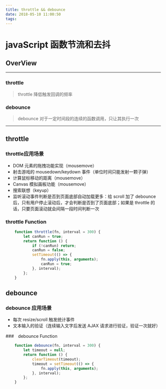 ```yaml
---
title: throttle && debounce
date: 2018-05-10 11:00:50
tags:
---
```


# javaScript 函数节流和去抖

## OverView
***
### throttle
> throttle 降低触发回调的频率
### debounce
> debounce 对于一定时间段的连续的函数调用，只让其执行一次

***

## throttle

### throttle应用场景
* DOM 元素的拖拽功能实现（mousemove）
* 射击游戏的 mousedown/keydown 事件（单位时间只能发射一颗子弹）
* 计算鼠标移动的距离（mousemove）
* Canvas 模拟画板功能（mousemove）
* 搜索联想（keyup）
* 监听滚动事件判断是否到页面底部自动加载更多：给 scroll 加了 debounce 后，只有用户停止滚动后，才会判断是否到了页面底部；如果是 throttle 的话，只要页面滚动就会间隔一段时间判断一次

### throttle Function
```js
    function throttle(fn, interval = 300) {
        let canRun = true;
        return function () {
            if (!canRun) return;
            canRun = false;
            setTimeout(() => {
                fn.apply(this, arguments);
                canRun = true;
            }, interval);
        };
    }
```

## debounce
### debounce 应用场景
* 每次 resize/scroll 触发统计事件
* 文本输入的验证（连续输入文字后发送 AJAX 请求进行验证，验证一次就好）

###　debounce Function
```js 
    function debounce(fn, interval = 300) {
        let timeout = null;
        return function () {
            clearTimeout(timeout);
            timeout = setTimeout(() => {
                fn.apply(this, arguments);
            }, interval);
        };
    }
```